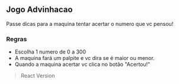 ## Jogo Advinhacao

Passe dicas para a maquina tentar acertar o numero que vc pensou!

### Regras
 
  - Escolha 1 numero de 0 a 300
  - A maquina fará um palpite e vc dira se é maior ou menor.
  - Quando a maquina acertar vc clica no botão "Acertou!"
  
> React Version 
